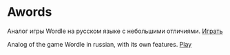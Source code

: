 # Awords

Аналог игры Wordle на русском языке с небольшими отличиями.
[Играть][1]

Analog of the game Wordle in russian, with its own features. [Play][1]

[1]: https://awords.surge.sh/

